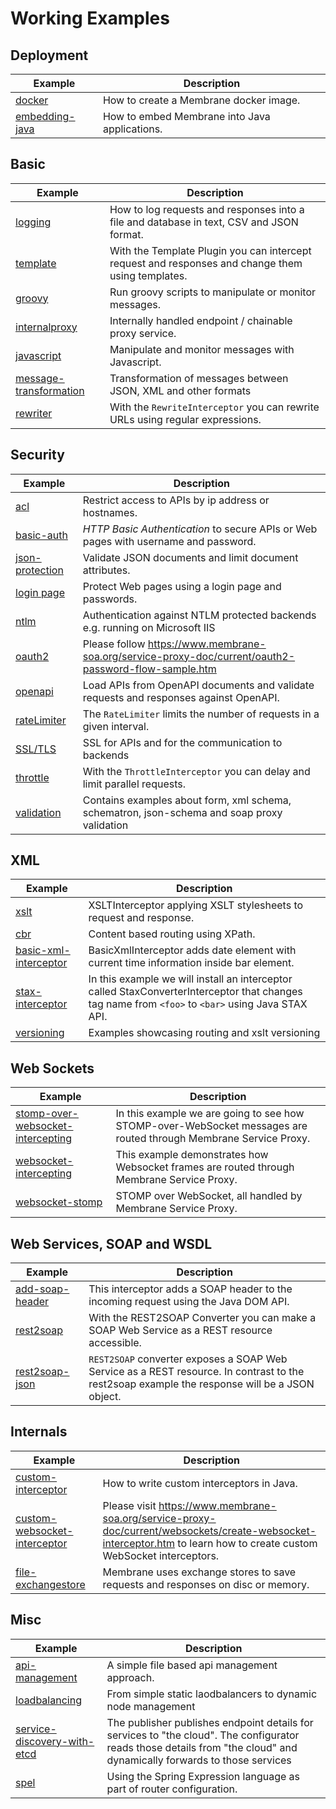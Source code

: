 # Working Examples

## Deployment

| Example                                                                | Description                                                                                                                                                            |
|------------------------------------------------------------------------|------------------------------------------------------------------------------------------------------------------------------------------------------------------------|
| [docker](docker)                                                       | How to create a Membrane docker image.                                                                                                                                 |
| [embedding-java](embedding-java)                                       | How to embed Membrane into Java applications.                                                                                                                          |

## Basic

| Example                                                                | Description                                                                                                                                                            |
|------------------------------------------------------------------------|------------------------------------------------------------------------------------------------------------------------------------------------------------------------|
| [logging](logging)                                                     | How to log requests and responses into a file and database in text, CSV and JSON format.                                                                               |
| [template](template)                                                   | With the Template Plugin you can intercept request and responses and change them using templates.                                                                      |
| [groovy](groovy)                                                       | Run groovy scripts to manipulate or monitor messages.                                                                                                                  |
| [internalproxy](internalproxy)                                         | Internally handled endpoint / chainable proxy service.                                                                                                                 |
| [javascript](javascript)                                               | Manipulate and monitor messages with Javascript.                                                                                                                       |
| [message-transformation](message-transformation)                       | Transformation of messages between JSON, XML and other formats                                                                                                         |
| [rewriter](rewriter)                                                   | With the `RewriteInterceptor` you can rewrite URLs using regular expressions.                                                                                          |

## Security

| Example                                                                | Description                                         |
|------------------------------------------------------------------------|-----------------------------------------------------|
| [acl](acl)                                                             | Restrict access to APIs by ip address or hostnames. |                                                                                                                    |
| [basic-auth](security/basic-auth)                                      | _HTTP Basic Authentication_ to secure APIs or Web pages with username and password.                                                                                    |
| [json-protection](security/json-protection)                            | Validate JSON documents and limit document attributes.                                                                                                                 |
| [login page](login)                                                    | Protect Web pages using a login page and passwords.                                                                                                                    |
| [ntlm](ntlm)                                                           | Authentication against NTLM protected backends e.g. running on Microsoft IIS                                                                                           |
| [oauth2](oauth2)                                                       | Please follow https://www.membrane-soa.org/service-proxy-doc/current/oauth2-password-flow-sample.htm                                                                   |
| [openapi](openapi)                                                     | Load APIs from OpenAPI documents and validate requests and responses against OpenAPI.                                                                                  |                                                                 |
| [rateLimiter](rateLimiter)                                             | The `RateLimiter` limits the number of requests in a given interval.                                                                                                   |
| [SSL/TLS](ssl)                                                         | SSL for APIs and for the communication to backends                                                                                                                     |
| [throttle](throttle)                                                   | With the `ThrottleInterceptor` you can delay and limit parallel requests.                                                                                              |
| [validation](validation)                                               | Contains examples about form, xml schema, schematron, json-schema and soap proxy validation                                                                            |

## XML


| Example                                                                | Description                                                                                                                                                            |
|------------------------------------------------------------------------|------------------------------------------------------------------------------------------------------------------------------------------------------------------------|
| [xslt](xslt)                                                           | XSLTInterceptor applying XSLT stylesheets to request and response.                                                                                                     |
| [cbr](cbr)                                                             | Content based routing using XPath.                                                                                                                                     |
| [basic-xml-interceptor](basic-xml-interceptor)                         | BasicXmlInterceptor adds date element with current time information inside bar element.                                                                                |
| [stax-interceptor](stax-interceptor)                                   | In this example we will install an interceptor called StaxConverterInterceptor that changes tag name from `<foo>` to `<bar>` using Java STAX API.                      |
| [versioning](versioning)                                               | Examples showcasing routing and xslt versioning                                                                                                                        |


## Web Sockets

| Example                                                                | Description                                                                                                                                                            |
|------------------------------------------------------------------------|------------------------------------------------------------------------------------------------------------------------------------------------------------------------|
| [stomp-over-websocket-intercepting](stomp-over-websocket-intercepting) | In this example we are going to see how STOMP-over-WebSocket messages are routed through Membrane Service Proxy.                                                       |
| [websocket-intercepting](websocket-intercepting)                       | This example demonstrates how Websocket frames are routed through Membrane Service Proxy.                                                                              |
| [websocket-stomp](websocket-stomp)                                     | STOMP over WebSocket, all handled by Membrane Service Proxy.                                                                                                           |



## Web Services, SOAP and WSDL

| Example                                                                | Description                                                                                                                                                            |
|------------------------------------------------------------------------|------------------------------------------------------------------------------------------------------------------------------------------------------------------------|
| [add-soap-header](soap/add-soap-header)                                | This interceptor adds a SOAP header to the incoming request using the Java DOM API.                                                                                    |
| [rest2soap](rest2soap)                                                 | With the REST2SOAP Converter you can make a SOAP Web Service as a REST resource accessible.                                                                            |
| [rest2soap-json](rest2soap-json)                                       | `REST2SOAP` converter exposes a SOAP Web Service as a REST resource. In contrast to the rest2soap example the response will be a JSON object.                          |


## Internals

| Example                                                                | Description                                                                                                                                                            |
|------------------------------------------------------------------------|------------------------------------------------------------------------------------------------------------------------------------------------------------------------|
| [custom-interceptor](custom-interceptor)                               | How to write custom interceptors in Java.                                                                                                                              |
| [custom-websocket-interceptor](custom-websocket-interceptor)           | Please visit https://www.membrane-soa.org/service-proxy-doc/current/websockets/create-websocket-interceptor.htm to learn how to create custom WebSocket interceptors.  |
| [file-exchangestore](file-exchangestore)                               | Membrane uses exchange stores to save requests and responses on disc or memory.                                                                                        |


## Misc


| Example                                                                | Description                                                                                                                                                            |
|------------------------------------------------------------------------|------------------------------------------------------------------------------------------------------------------------------------------------------------------------|
| [api-management](api-management)                                       | A simple file based api management approach.                                                                                                                           |
| [loadbalancing](loadbalancing)                                         | From simple static laodbalancers to dynamic node management                                                                                                            |
| [service-discovery-with-etcd](service-discovery-with-etcd)             | The publisher publishes endpoint details for services to "the cloud". The configurator reads those details from "the cloud" and dynamically forwards to those services |
| [spel](spel)                                                           | Using the Spring Expression language as part of router configuration.                                                                                                  |

